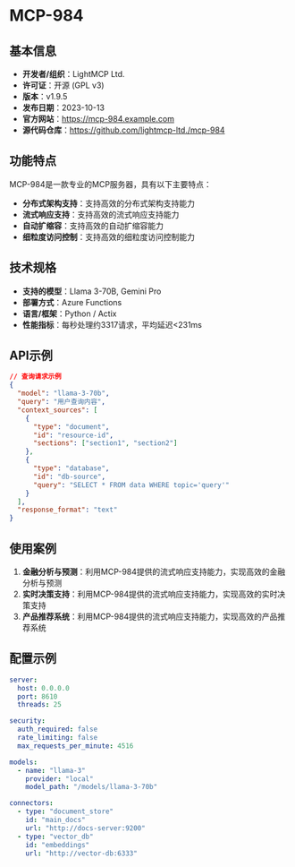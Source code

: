 # MCP-984

## 基本信息

- **开发者/组织**：LightMCP Ltd.
- **许可证**：开源 (GPL v3)
- **版本**：v1.9.5
- **发布日期**：2023-10-13
- **官方网站**：https://mcp-984.example.com
- **源代码仓库**：https://github.com/lightmcp-ltd./mcp-984

## 功能特点

MCP-984是一款专业的MCP服务器，具有以下主要特点：

- **分布式架构支持**：支持高效的分布式架构支持能力
- **流式响应支持**：支持高效的流式响应支持能力
- **自动扩缩容**：支持高效的自动扩缩容能力
- **细粒度访问控制**：支持高效的细粒度访问控制能力


## 技术规格

- **支持的模型**：Llama 3-70B, Gemini Pro
- **部署方式**：Azure Functions
- **语言/框架**：Python / Actix
- **性能指标**：每秒处理约3317请求，平均延迟<231ms

## API示例

```json
// 查询请求示例
{
  "model": "llama-3-70b",
  "query": "用户查询内容",
  "context_sources": [
    {
      "type": "document",
      "id": "resource-id",
      "sections": ["section1", "section2"]
    },
    {
      "type": "database",
      "id": "db-source",
      "query": "SELECT * FROM data WHERE topic='query'"
    }
  ],
  "response_format": "text"
}
```

## 使用案例

1. **金融分析与预测**：利用MCP-984提供的流式响应支持能力，实现高效的金融分析与预测
2. **实时决策支持**：利用MCP-984提供的流式响应支持能力，实现高效的实时决策支持
3. **产品推荐系统**：利用MCP-984提供的流式响应支持能力，实现高效的产品推荐系统


## 配置示例

```yaml
server:
  host: 0.0.0.0
  port: 8610
  threads: 25

security:
  auth_required: false
  rate_limiting: false
  max_requests_per_minute: 4516

models:
  - name: "llama-3"
    provider: "local"
    model_path: "/models/llama-3-70b"

connectors:
  - type: "document_store"
    id: "main_docs"
    url: "http://docs-server:9200"
  - type: "vector_db"
    id: "embeddings"
    url: "http://vector-db:6333"
```